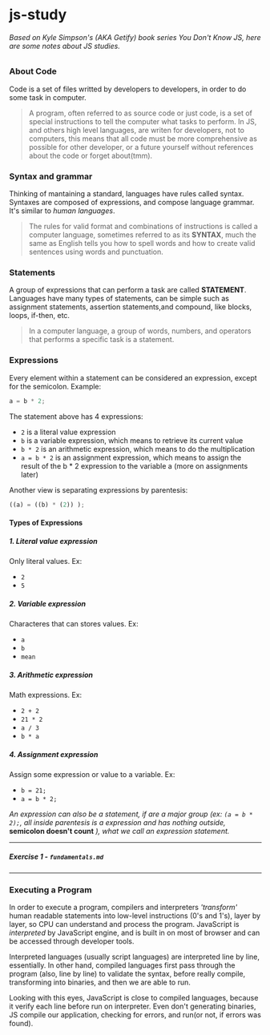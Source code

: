 # js-study

###### *Based on Kyle Simpson's (AKA Getify) book series You Don't Know JS, here are some notes about JS studies.*

### About Code

Code is a set of files writted by developers to developers, in order to do some task in computer.
> A program, often referred to as source code or just code, is a set of special instructions to tell the computer what tasks to perform.
In JS, and others high level languages, are writen for developers, not to computers, this means that all code must be more comprehensive as possible for other developer, or a future yourself without references about the code or forget about(tmm). 

### Syntax and grammar

Thinking of mantaining a standard, languages have rules called syntax. Syntaxes are composed of expressions, and compose language grammar. It's similar to *human languages*. 
> The rules for valid format and combinations of instructions is called a computer language, sometimes referred to as its **SYNTAX**, much the same as English tells you how to spell words and how to create valid sentences using words and punctuation.

### Statements

A group of expressions that can perform a task are called **STATEMENT**. Languages have many types of statements, can be simple such as assignment statements, assertion statements,and compound, like blocks, loops, if-then, etc.
> In a computer language, a group of words, numbers, and operators that performs a specific task is a statement.

### Expressions

Every element within a statement can be considered an expression, except for the semicolon.
Example:
```js
a = b * 2;
```
The statement above has 4 expressions:
- `2` is a literal value expression
- `b` is a variable expression, which means to retrieve its current value
- `b * 2` is an arithmetic expression, which means to do the multiplication
- `a = b * 2` is an assignment expression, which means to assign the result of the b * 2 expression to the variable a (more on assignments later)

Another view is separating expressions by parentesis:

```js
((a) = ((b) * (2)) );
```

#### Types of Expressions
##### 1. Literal value expression
Only literal values.
Ex:
- `2`
- `5`

##### 2. Variable expression
Characteres that can stores values.
Ex:
- `a`
- `b`
- `mean`

##### 3. Arithmetic expression
Math expressions.
Ex:
- `2 + 2`
- `21 * 2`
- `a / 3`
- `b * a`

##### 4. Assignment expression
Assign some expression or value to a variable. 
Ex:
- `b = 21;`
- `a = b * 2;`


*An expression can also be a statement, if are a major group (ex: `(a = b * 2);`, all inside parentesis is a expression and has nothing outside,* __semicolon doesn't count__ *), what we call an expression statement.*

---
##### Exercise 1 - `fundamentals.md`
---

### Executing a Program

In order to execute a program, compilers and interpreters _'transform'_ human readable statements into low-level instructions (0's and 1's), layer by layer, so CPU can understand and process the program. 
JavaScript is *interpreted* by JavaScript engine, and is built in on most of browser and can be accessed through developer tools.

Interpreted languages (usually script languages) are interpreted line by line, essentially. In other hand, compiled languages first pass through the program (also, line by line) to validate the syntax, before really compile, transforming into binaries, and then we are able to run.

Looking with this eyes, JavaScript is close to compiled languages, because it verify each line before run on interpreter. Even don't generating binaries, JS compile our application, checking for errors, and run(or not, if errors was found).



